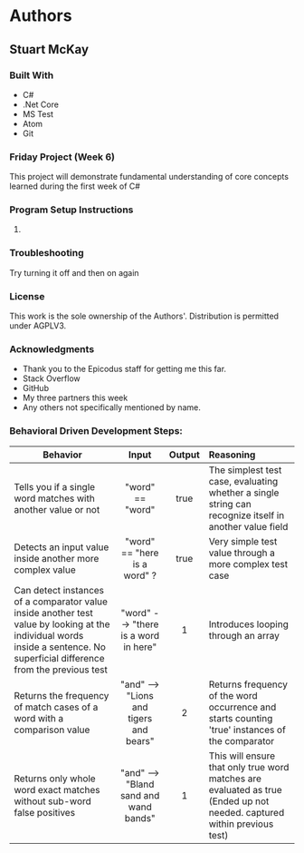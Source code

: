 # Authors
## **Stuart McKay**

### Built With
* C#
* .Net Core
* MS Test
* Atom
* Git

### Friday Project (Week 6)
This project will demonstrate fundamental understanding of core concepts learned during the first week of C#

### Program Setup Instructions
1.


### Troubleshooting
Try turning it off and then on again

### License
This work is the sole ownership of the Authors'. Distribution is permitted under AGPLV3.

### Acknowledgments
* Thank you to the Epicodus staff for getting me this far.
* Stack Overflow
* GitHub
* My three partners this week
* Any others not specifically mentioned by name.

### Behavioral Driven Development Steps:
| Behavior | Input | Output | Reasoning |
| ------------- |:-------------:| :-------------:| :------- |
| Tells you if a single word matches with another value or not | "word" == "word" | true | The simplest test case, evaluating whether a single string can recognize itself in another value field |
| Detects an input value inside another more complex value | "word" == "here is a word" ? | true |  Very simple test value through a more complex test case |
| Can detect instances of a comparator value inside another test value by looking at the individual words inside a sentence. No superficial difference from the previous test| "word" --> "there is a word in here" | 1 | Introduces looping through an array |
| Returns the frequency of match cases of a word with a comparison value | "and" --> "Lions and tigers and bears" | 2 | Returns frequency of the word occurrence and starts counting 'true' instances of the comparator |
| Returns only whole word exact matches without sub-word false positives | "and" --> "Bland sand and wand bands" | 1 | This will ensure that only true word matches are evaluated as true (Ended up not needed. captured within previous test)|
